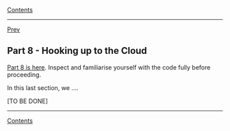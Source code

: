 [Contents](README.md)

----

[Prev](mvvm-7.md)

## Part 8 - Hooking up to the Cloud
[Part 8 is here](/code/Chapter2/Bindings/HelloBindings-08). Inspect and familiarise yourself with the code fully before proceeding. 

In this last section, we ....

[TO BE DONE]




----

[Contents](README.md)
